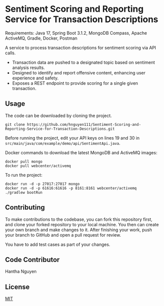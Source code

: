 # Sentiment Scoring and Reporting Service for Transaction Descriptions

Requirements: Java 17, Spring Boot 3.1.2, MongoDB Compass, Apache ActiveMQ, Gradle, Docker, Postman

A service to process transaction descriptions for sentiment scoring via API calls.
- Transaction data are pushed to a designated topic based on sentiment analysis results.
- Designed to identify and report offensive content, enhancing user experience and safety.
- Exposes a REST endpoint to provide scoring for a single given transaction.


## Usage
The code can be downloaded by cloning the project.
```
git clone https://github.com/hnguyen111/Sentiment-Scoring-and-Reporting-Service-for-Transaction-Descriptions.git
```

Before running the project, edit your API keys on lines 19 and 30 in `src/main/java/com/example/demo/api/SentimentApi.java`.

Docker commands to download the latest MongoDB and ActiveMQ images:
```
docker pull mongo
docker pull webcenter/activemq
```

To run the project:
```
docker run -d -p 27017:27017 mongo
docker run -d -p 61616:61616 -p 8161:8161 webcenter/activemq
./gradlew bootRun
```


## Contributing
To make contributions to the codebase, you can fork this repository first, and clone your forked repository to your local machine. You then can create your own branch and make changes to it. After finishing your work, push your branch to GitHub and open a pull request for review.

You have to add test cases as part of your changes.

## Code Contributor
Hantha Nguyen


## License
[MIT](https://choosealicense.com/licenses/mit/)


